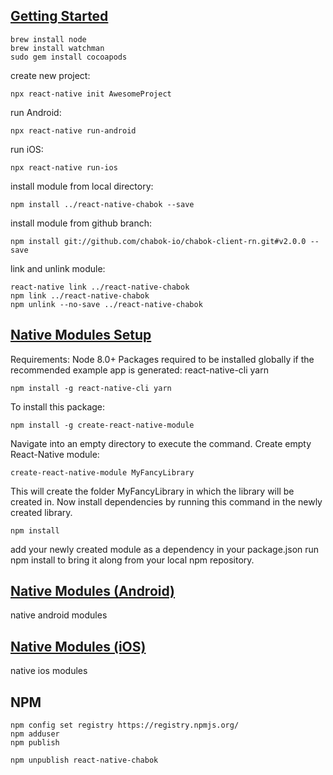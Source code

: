 [Getting Started](https://facebook.github.io/react-native/docs/getting-started)
---
```
brew install node
brew install watchman
sudo gem install cocoapods
```
create new project:
```
npx react-native init AwesomeProject
```
run Android:
```
npx react-native run-android
```
run iOS:
```
npx react-native run-ios
```

install module from local directory:
```
npm install ../react-native-chabok --save
```
install module from github branch:
```
npm install git://github.com/chabok-io/chabok-client-rn.git#v2.0.0 --save
```
link and unlink module:
```
react-native link ../react-native-chabok
npm link ../react-native-chabok
npm unlink --no-save ../react-native-chabok
```

[Native Modules Setup](https://github.com/brodybits/create-react-native-module)
---
Requirements: Node 8.0+
Packages required to be installed globally if the recommended example app is generated:
react-native-cli
yarn
```
npm install -g react-native-cli yarn
```
To install this package:
```
npm install -g create-react-native-module
```
Navigate into an empty directory to execute the command.
Create empty React-Native module:
```
create-react-native-module MyFancyLibrary
```
This will create the folder MyFancyLibrary in which the library will be created in.
Now install dependencies by running this command in the newly created library.
```
npm install
```
add your newly created module as a dependency in your package.json
run npm install to bring it along from your local npm repository.

[Native Modules (Android)](https://facebook.github.io/react-native/docs/native-modules-android)
---
native android modules

[Native Modules (iOS)](https://facebook.github.io/react-native/docs/native-modules-ios)
---
native ios modules

NPM
---
```
npm config set registry https://registry.npmjs.org/
npm adduser
npm publish
```
```
npm unpublish react-native-chabok
```
